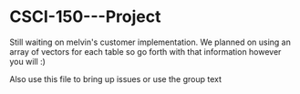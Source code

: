 # CSCI-150---Project

Still waiting on melvin's customer implementation. We planned on using an array of vectors for each table so go forth with that information however you will :)

Also use this file to bring up issues or use the group text
